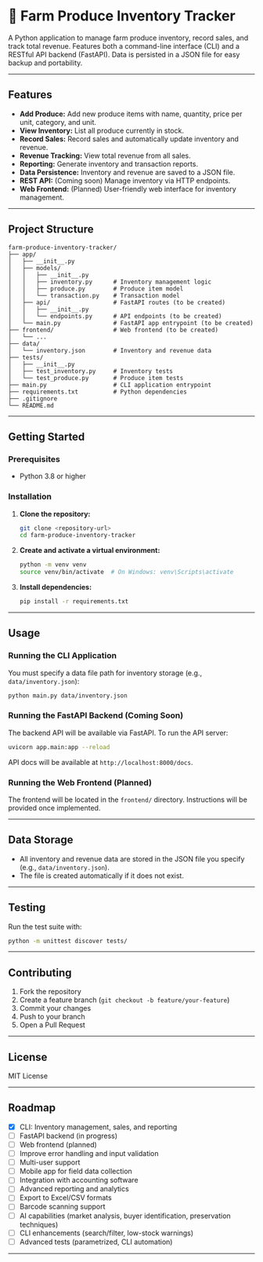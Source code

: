 # 🌽 Farm Produce Inventory Tracker

A Python application to manage farm produce inventory, record sales, and track total revenue. Features both a command-line interface (CLI) and a RESTful API backend (FastAPI). Data is persisted in a JSON file for easy backup and portability.

---

## Features

- **Add Produce:** Add new produce items with name, quantity, price per unit, category, and unit.
- **View Inventory:** List all produce currently in stock.
- **Record Sales:** Record sales and automatically update inventory and revenue.
- **Revenue Tracking:** View total revenue from all sales.
- **Reporting:** Generate inventory and transaction reports.
- **Data Persistence:** Inventory and revenue are saved to a JSON file.
- **REST API:** (Coming soon) Manage inventory via HTTP endpoints.
- **Web Frontend:** (Planned) User-friendly web interface for inventory management.

---

## Project Structure

```
farm-produce-inventory-tracker/
├── app/
│   ├── __init__.py
│   ├── models/
│   │   ├── __init__.py
│   │   ├── inventory.py      # Inventory management logic
│   │   ├── produce.py        # Produce item model
│   │   └── transaction.py    # Transaction model
│   ├── api/                  # FastAPI routes (to be created)
│   │   ├── __init__.py
│   │   └── endpoints.py      # API endpoints (to be created)
│   └── main.py               # FastAPI app entrypoint (to be created)
├── frontend/                 # Web frontend (to be created)
│   └── ...
├── data/
│   └── inventory.json        # Inventory and revenue data
├── tests/
│   ├── __init__.py
│   ├── test_inventory.py     # Inventory tests
│   └── test_produce.py       # Produce item tests
├── main.py                   # CLI application entrypoint
├── requirements.txt          # Python dependencies
├── .gitignore
└── README.md
```

---

## Getting Started

### Prerequisites

- Python 3.8 or higher

### Installation

1. **Clone the repository:**
   ```bash
   git clone <repository-url>
   cd farm-produce-inventory-tracker
   ```

2. **Create and activate a virtual environment:**
   ```bash
   python -m venv venv
   source venv/bin/activate  # On Windows: venv\Scripts\activate
   ```

3. **Install dependencies:**
   ```bash
   pip install -r requirements.txt
   ```

---

## Usage

### Running the CLI Application

You must specify a data file path for inventory storage (e.g., `data/inventory.json`):

```bash
python main.py data/inventory.json
```

### Running the FastAPI Backend (Coming Soon)

The backend API will be available via FastAPI. To run the API server:

```bash
uvicorn app.main:app --reload
```

API docs will be available at `http://localhost:8000/docs`.

### Running the Web Frontend (Planned)

The frontend will be located in the `frontend/` directory. Instructions will be provided once implemented.

---

## Data Storage

- All inventory and revenue data are stored in the JSON file you specify (e.g., `data/inventory.json`).
- The file is created automatically if it does not exist.

---

## Testing

Run the test suite with:

```bash
python -m unittest discover tests/
```

---

## Contributing

1. Fork the repository
2. Create a feature branch (`git checkout -b feature/your-feature`)
3. Commit your changes
4. Push to your branch
5. Open a Pull Request

---

## License

MIT License

---

## Roadmap

- [x] CLI: Inventory management, sales, and reporting
- [ ] FastAPI backend (in progress)
- [ ] Web frontend (planned)
- [ ] Improve error handling and input validation
- [ ] Multi-user support
- [ ] Mobile app for field data collection
- [ ] Integration with accounting software
- [ ] Advanced reporting and analytics
- [ ] Export to Excel/CSV formats
- [ ] Barcode scanning support
- [ ] AI capabilities (market analysis, buyer identification, preservation techniques)
- [ ] CLI enhancements (search/filter, low-stock warnings)
- [ ] Advanced tests (parametrized, CLI automation)

---



